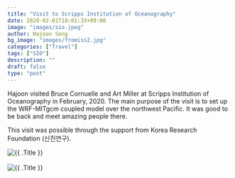 ```yaml
---
title: "Visit to Scripps Institution of Oceanography"
date: 2020-02-01T18:01:33+09:00
image: "images/sio.jpeg"
author: Hajoon Song
bg_image: "images/fromiss2.jpg"
categories: ["Travel"]
tags: ["SIO"]
description: ""
draft: false
type: "post"
---
```


Hajoon visited Bruce Cornuelle and Art Miller at Scripps Institution of Oceanography in February, 2020.
The main purpose of the visit is to set up the WRF-MITgcm coupled model over the northwest Pacific.
It was good to be back and meet amazing people there.


This visit was possible through the support from Korea Research Foundation (신진연구).

<div class="post-thumb">
    <img class="img-responsive" src="/images/news/sio_1.png" alt="{{ .Title }}">
</div>
<br>
<div class="post-thumb">
    <img class="img-responsive" src="/images/news/sio_2.png" alt="{{ .Title }}">
</div>
